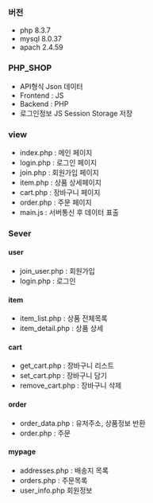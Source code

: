 ### 버전
- php 8.3.7
- mysql 8.0.37
- apach 2.4.59

### PHP_SHOP
- API형식 Json 데이터
- Frontend : JS
- Backend : PHP
- 로그인정보 JS Session Storage 저장


### view
- index.php : 메인 페이지
- login.php : 로그인 페이지
- join.php : 회원가입 페이지
- item.php : 상품 상세페이지
- cart.php : 장바구니 페이지
- order.php : 주문 페이지
- main.js : 서버통신 후 데이터 표출


### Sever
#### user
- join_user.php : 회원가입
- login.php : 로그인

#### item
- item_list.php : 상품 전체목록
- item_detail.php : 상품 상세

#### cart
- get_cart.php : 장바구니 리스트
- set_cart.php : 장바구니 담기
- remove_cart.php : 장바구니 삭제

#### order
- order_data.php : 유저주소, 상품정보 반환
- order.php : 주문

#### mypage
- addresses.php : 배송지 목록
- orders.php : 주문목록
- user_info.php 회원정보